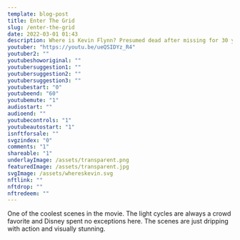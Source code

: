```yaml
---
template: blog-post
title: Enter The Grid
slug: /enter-the-grid
date: 2022-03-01 01:43
description: Where is Kevin Flynn? Presumed dead after missing for 30 years. 
youtuber: "https://youtu.be/ueQSIDYz_R4"
youtuber2: ""
youtubeshoworiginal: ""
youtubersuggestion1: ""
youtubersuggestion2: ""
youtubersuggestion3: ""
youtubestart: "0"
youtubeend: "60"
youtubemute: "1"
audiostart: ""
audioend: ""
youtubecontrols: "1"
youtubeautostart: "1"
isnftforsale: ""
svgzindex: "0"
comments: "1"
shareable: "1"
underlayImage: /assets/transparent.png
featuredImage: /assets/transparent.jpg
svgImage: /assets/whereskevin.svg
nftlink: ""
nftdrop: ""
nftredeem: ""
---
```

One of the coolest scenes in the movie. The light cycles are always a crowd favorite and Disney spent no exceptions here. The scenes are just dripping with action and visually stunning.







 

 

<!-- XjuLZwlDxh8 -->
